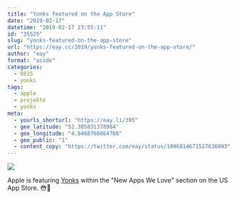 ```yaml
---
title: "Yonks featured on the App Store"
date: "2019-02-17"
datetime: "2019-02-17 23:55:11"
id: "35525"
slug: "yonks-featured-on-the-app-store"
url: "https://eay.cc/2019/yonks-featured-on-the-app-store/"
author: "eay"
format: "aside"
categories:
  - 0815
  - yonks
tags:
  - apple
  - projekte
  - yonks
meta:
  - yourls_shorturl: "https://eay.li/395"
  - geo_latitude: "52.385831378984"
  - geo_longitude: "4.8468766664768"
  - geo_public: "1"
  - content_copy: "https://twitter.com/eay/status/1096814671527636993"
---
```


![](https://eay.cc/uploads/2019/yonks-appstore.png)

Apple is featuring [Yonks](https://yonks.app/) within the "New Apps We Love" section on the US App Store. 😳🎉
